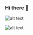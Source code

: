 ### Hi there 👋

![alt text](https://github.com/desertificacion-AI/desertificacion-AI/desertIAragon.png)

![alt text](https://github.com/desertificacion-AI/desertificacion-AI/blob/main/desertIArag%C3%B3n.png)

<!--
**desertificacion-AI/desertificacion-AI** is a ✨ _special_ ✨ repository because its `README.md` (this file) appears on your GitHub profile.

Here are some ideas to get you started:

- 🔭 I’m currently working on ...
- 🌱 I’m currently learning ...
- 👯 I’m looking to collaborate on ...
- 🤔 I’m looking for help with ...
- 💬 Ask me about ...
- 📫 How to reach me: ...
- 😄 Pronouns: ...
- ⚡ Fun fact: ...
-->
